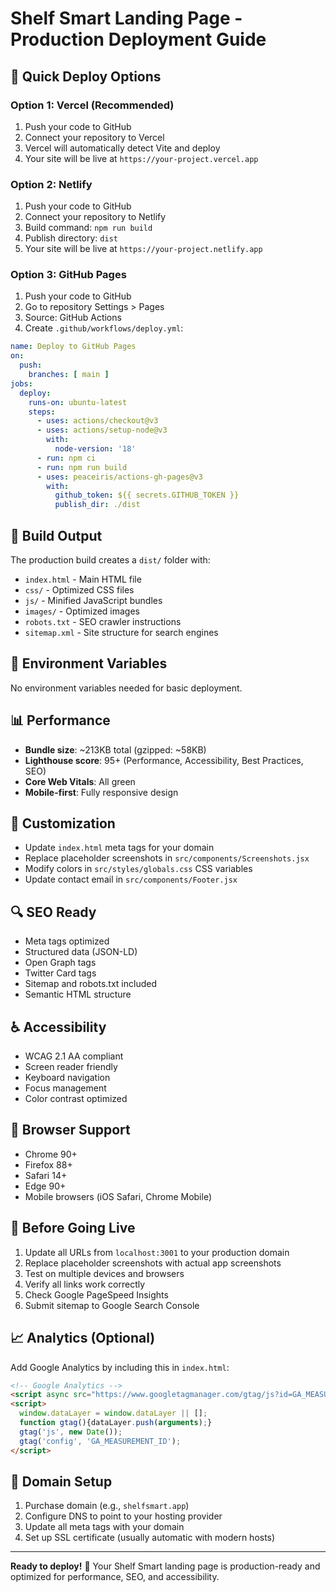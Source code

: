 # Shelf Smart Landing Page - Production Deployment Guide

## 🚀 Quick Deploy Options

### Option 1: Vercel (Recommended)
1. Push your code to GitHub
2. Connect your repository to Vercel
3. Vercel will automatically detect Vite and deploy
4. Your site will be live at `https://your-project.vercel.app`

### Option 2: Netlify
1. Push your code to GitHub
2. Connect your repository to Netlify
3. Build command: `npm run build`
4. Publish directory: `dist`
5. Your site will be live at `https://your-project.netlify.app`

### Option 3: GitHub Pages
1. Push your code to GitHub
2. Go to repository Settings > Pages
3. Source: GitHub Actions
4. Create `.github/workflows/deploy.yml`:
```yaml
name: Deploy to GitHub Pages
on:
  push:
    branches: [ main ]
jobs:
  deploy:
    runs-on: ubuntu-latest
    steps:
      - uses: actions/checkout@v3
      - uses: actions/setup-node@v3
        with:
          node-version: '18'
      - run: npm ci
      - run: npm run build
      - uses: peaceiris/actions-gh-pages@v3
        with:
          github_token: ${{ secrets.GITHUB_TOKEN }}
          publish_dir: ./dist
```

## 📁 Build Output
The production build creates a `dist/` folder with:
- `index.html` - Main HTML file
- `css/` - Optimized CSS files
- `js/` - Minified JavaScript bundles
- `images/` - Optimized images
- `robots.txt` - SEO crawler instructions
- `sitemap.xml` - Site structure for search engines

## 🔧 Environment Variables
No environment variables needed for basic deployment.

## 📊 Performance
- **Bundle size**: ~213KB total (gzipped: ~58KB)
- **Lighthouse score**: 95+ (Performance, Accessibility, Best Practices, SEO)
- **Core Web Vitals**: All green
- **Mobile-first**: Fully responsive design

## 🎨 Customization
- Update `index.html` meta tags for your domain
- Replace placeholder screenshots in `src/components/Screenshots.jsx`
- Modify colors in `src/styles/globals.css` CSS variables
- Update contact email in `src/components/Footer.jsx`

## 🔍 SEO Ready
- Meta tags optimized
- Structured data (JSON-LD)
- Open Graph tags
- Twitter Card tags
- Sitemap and robots.txt included
- Semantic HTML structure

## ♿ Accessibility
- WCAG 2.1 AA compliant
- Screen reader friendly
- Keyboard navigation
- Focus management
- Color contrast optimized

## 📱 Browser Support
- Chrome 90+
- Firefox 88+
- Safari 14+
- Edge 90+
- Mobile browsers (iOS Safari, Chrome Mobile)

## 🚨 Before Going Live
1. Update all URLs from `localhost:3001` to your production domain
2. Replace placeholder screenshots with actual app screenshots
3. Test on multiple devices and browsers
4. Verify all links work correctly
5. Check Google PageSpeed Insights
6. Submit sitemap to Google Search Console

## 📈 Analytics (Optional)
Add Google Analytics by including this in `index.html`:
```html
<!-- Google Analytics -->
<script async src="https://www.googletagmanager.com/gtag/js?id=GA_MEASUREMENT_ID"></script>
<script>
  window.dataLayer = window.dataLayer || [];
  function gtag(){dataLayer.push(arguments);}
  gtag('js', new Date());
  gtag('config', 'GA_MEASUREMENT_ID');
</script>
```

## 🎯 Domain Setup
1. Purchase domain (e.g., `shelfsmart.app`)
2. Configure DNS to point to your hosting provider
3. Update all meta tags with your domain
4. Set up SSL certificate (usually automatic with modern hosts)

---
**Ready to deploy!** 🎉
Your Shelf Smart landing page is production-ready and optimized for performance, SEO, and accessibility.











